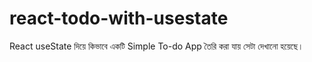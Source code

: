 # react-todo-with-usestate
React useState দিয়ে কিভাবে একটি Simple To-do App তৈরি করা যায় সেটা দেখানো হয়েছে। 
